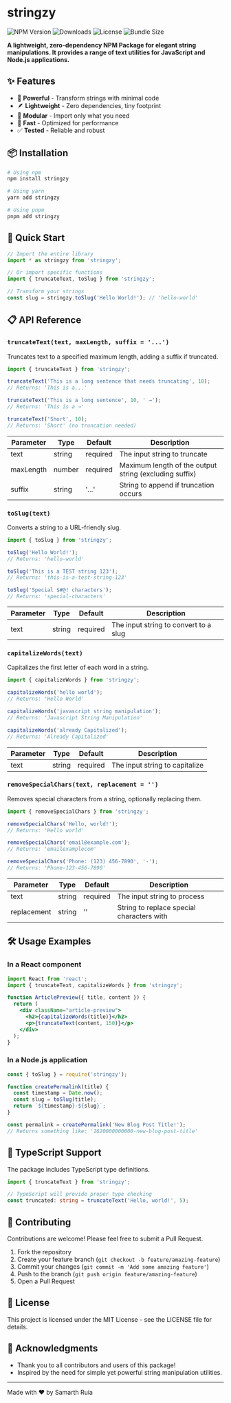# stringzy

![NPM Version](https://img.shields.io/npm/v/stringzy)
![Downloads](https://img.shields.io/npm/dt/stringzy)
![License](https://img.shields.io/npm/l/stringzy)
![Bundle Size](https://img.shields.io/bundlephobia/min/stringzy)

**A lightweight, zero-dependency NPM Package for elegant string manipulations. It provides a range of text utilities for JavaScript and Node.js applications.**

## ✨ Features

- 💪 **Powerful** - Transform strings with minimal code
- 🪶 **Lightweight** - Zero dependencies, tiny footprint
- 🧩 **Modular** - Import only what you need
- 🚀 **Fast** - Optimized for performance
- ✅ **Tested** - Reliable and robust

## 📦 Installation

```bash
# Using npm
npm install stringzy

# Using yarn
yarn add stringzy

# Using pnpm
pnpm add stringzy
```

## 🚀 Quick Start

```javascript
// Import the entire library
import * as stringzy from 'stringzy';

// Or import specific functions
import { truncateText, toSlug } from 'stringzy';

// Transform your strings
const slug = stringzy.toSlug('Hello World!'); // 'hello-world'
```

## 📋 API Reference

### `truncateText(text, maxLength, suffix = '...')`

Truncates text to a specified maximum length, adding a suffix if truncated.

```javascript
import { truncateText } from 'stringzy';

truncateText('This is a long sentence that needs truncating', 10);
// Returns: 'This is a...'

truncateText('This is a long sentence', 10, ' →');
// Returns: 'This is a →'

truncateText('Short', 10);
// Returns: 'Short' (no truncation needed)
```

| Parameter | Type | Default | Description |
|-----------|------|---------|-------------|
| text | string | required | The input string to truncate |
| maxLength | number | required | Maximum length of the output string (excluding suffix) |
| suffix | string | '...' | String to append if truncation occurs |

### `toSlug(text)`

Converts a string to a URL-friendly slug.

```javascript
import { toSlug } from 'stringzy';

toSlug('Hello World!');
// Returns: 'hello-world'

toSlug('This is a TEST string 123');
// Returns: 'this-is-a-test-string-123'

toSlug('Special $#@! characters');
// Returns: 'special-characters'
```

| Parameter | Type | Default | Description |
|-----------|------|---------|-------------|
| text | string | required | The input string to convert to a slug |

### `capitalizeWords(text)`

Capitalizes the first letter of each word in a string.

```javascript
import { capitalizeWords } from 'stringzy';

capitalizeWords('hello world');
// Returns: 'Hello World'

capitalizeWords('javascript string manipulation');
// Returns: 'Javascript String Manipulation'

capitalizeWords('already Capitalized');
// Returns: 'Already Capitalized'
```

| Parameter | Type | Default | Description |
|-----------|------|---------|-------------|
| text | string | required | The input string to capitalize |

### `removeSpecialChars(text, replacement = '')`

Removes special characters from a string, optionally replacing them.

```javascript
import { removeSpecialChars } from 'stringzy';

removeSpecialChars('Hello, world!');
// Returns: 'Hello world'

removeSpecialChars('email@example.com');
// Returns: 'emailexamplecom'

removeSpecialChars('Phone: (123) 456-7890', '-');
// Returns: 'Phone-123-456-7890'
```

| Parameter | Type | Default | Description |
|-----------|------|---------|-------------|
| text | string | required | The input string to process |
| replacement | string | '' | String to replace special characters with |

## 🛠️ Usage Examples

### In a React component

```jsx
import React from 'react';
import { truncateText, capitalizeWords } from 'stringzy';

function ArticlePreview({ title, content }) {
  return (
    <div className="article-preview">
      <h2>{capitalizeWords(title)}</h2>
      <p>{truncateText(content, 150)}</p>
    </div>
  );
}
```

### In a Node.js application

```javascript
const { toSlug } = require('stringzy');

function createPermalink(title) {
  const timestamp = Date.now();
  const slug = toSlug(title);
  return `${timestamp}-${slug}`;
}

const permalink = createPermalink('New Blog Post Title!');
// Returns something like: '1620000000000-new-blog-post-title'
```

## 🔄 TypeScript Support

The package includes TypeScript type definitions.

```typescript
import { truncateText } from 'stringzy';

// TypeScript will provide proper type checking
const truncated: string = truncateText('Hello, world!', 5);
```

## 🤝 Contributing

Contributions are welcome! Please feel free to submit a Pull Request.

1. Fork the repository
2. Create your feature branch (`git checkout -b feature/amazing-feature`)
3. Commit your changes (`git commit -m 'Add some amazing feature'`)
4. Push to the branch (`git push origin feature/amazing-feature`)
5. Open a Pull Request

## 📝 License

This project is licensed under the MIT License - see the LICENSE file for details.

## 🙏 Acknowledgments

- Thank you to all contributors and users of this package!
- Inspired by the need for simple yet powerful string manipulation utilities.

---

Made with ❤️ by Samarth Ruia